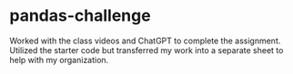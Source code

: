 # pandas-challenge

Worked with the class videos and ChatGPT to complete the assignment.  Utilized the starter code but transferred my work into a separate sheet to help with my organization.
